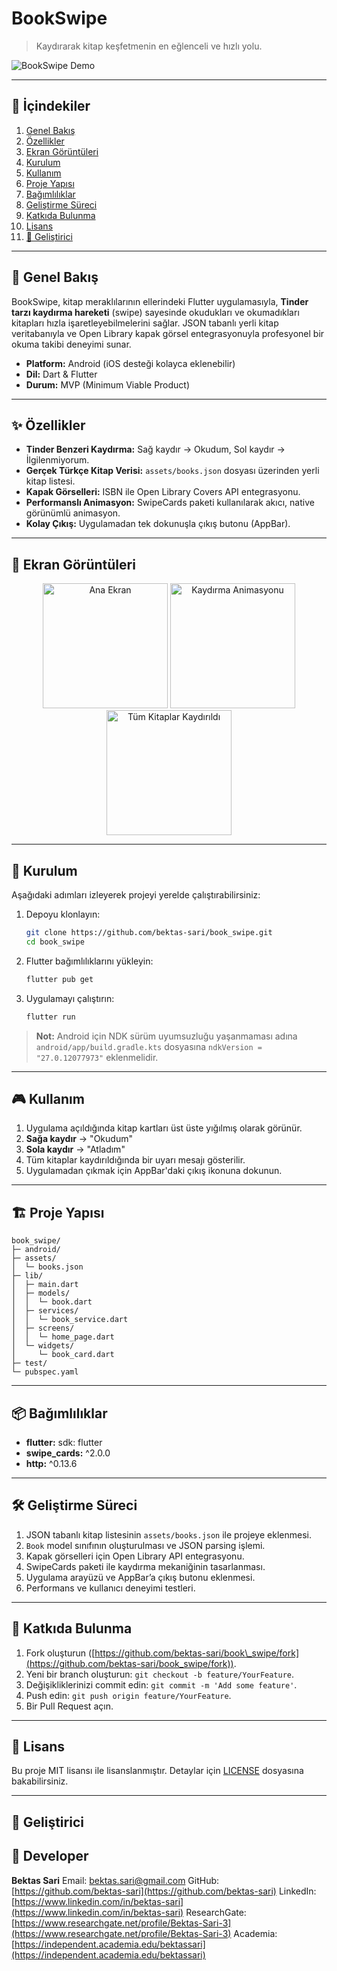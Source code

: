 # BookSwipe

> Kaydırarak kitap keşfetmenin en eğlenceli ve hızlı yolu.

![BookSwipe Demo](screenshots/demo.gif)

---

## 📖 İçindekiler

1. [Genel Bakış](#genel-bakış)
2. [Özellikler](#özellikler)
3. [Ekran Görüntüleri](#ekran-görüntüleri)
4. [Kurulum](#kurulum)
5. [Kullanım](#kullanım)
6. [Proje Yapısı](#proje-yapısı)
7. [Bağımlılıklar](#bağımlılıklar)
8. [Geliştirme Süreci](#geliştirme-süreci)
9. [Katkıda Bulunma](#katkıda-bulunma)
10. [Lisans](#lisans)
11. [🚀 Geliştirici](#🚀-geliştirici)

---

## 📝 Genel Bakış

BookSwipe, kitap meraklılarının ellerindeki Flutter uygulamasıyla, **Tinder tarzı kaydırma hareketi** (swipe) sayesinde okudukları ve okumadıkları kitapları hızla işaretleyebilmelerini sağlar. JSON tabanlı yerli kitap veritabanıyla ve Open Library kapak görsel entegrasyonuyla profesyonel bir okuma takibi deneyimi sunar.

* **Platform:** Android (iOS desteği kolayca eklenebilir)
* **Dil:** Dart & Flutter
* **Durum:** MVP (Minimum Viable Product)

---

## ✨ Özellikler

* **Tinder Benzeri Kaydırma:** Sağ kaydır → Okudum, Sol kaydır → İlgilenmiyorum.
* **Gerçek Türkçe Kitap Verisi:** `assets/books.json` dosyası üzerinden yerli kitap listesi.
* **Kapak Görselleri:** ISBN ile Open Library Covers API entegrasyonu.
* **Performanslı Animasyon:** SwipeCards paketi kullanılarak akıcı, native görünümlü animasyon.
* **Kolay Çıkış:** Uygulamadan tek dokunuşla çıkış butonu (AppBar).

---

## 📱 Ekran Görüntüleri

<p align="center">
  <img src="screenshots/screen1.png" alt="Ana Ekran" width="200" />
  <img src="screenshots/screen2.png" alt="Kaydırma Animasyonu" width="200" />
  <img src="screenshots/screen3.png" alt="Tüm Kitaplar Kaydırıldı" width="200" />
</p>

---

## 🚀 Kurulum

Aşağıdaki adımları izleyerek projeyi yerelde çalıştırabilirsiniz:

1. Depoyu klonlayın:

   ```bash
   git clone https://github.com/bektas-sari/book_swipe.git
   cd book_swipe
   ```
2. Flutter bağımlılıklarını yükleyin:

   ```bash
   flutter pub get
   ```
3. Uygulamayı çalıştırın:

   ```bash
   flutter run
   ```

> **Not:** Android için NDK sürüm uyumsuzluğu yaşanmaması adına `android/app/build.gradle.kts` dosyasına `ndkVersion = "27.0.12077973"` eklenmelidir.

---

## 🎮 Kullanım

1. Uygulama açıldığında kitap kartları üst üste yığılmış olarak görünür.
2. **Sağa kaydır** → "Okudum"
3. **Sola kaydır** → "Atladım"
4. Tüm kitaplar kaydırıldığında bir uyarı mesajı gösterilir.
5. Uygulamadan çıkmak için AppBar'daki çıkış ikonuna dokunun.

---

## 🏗️ Proje Yapısı

```
book_swipe/
├─ android/
├─ assets/
│  └─ books.json
├─ lib/
│  ├─ main.dart
│  ├─ models/
│  │  └─ book.dart
│  ├─ services/
│  │  └─ book_service.dart
│  ├─ screens/
│  │  └─ home_page.dart
│  └─ widgets/
│     └─ book_card.dart
├─ test/
└─ pubspec.yaml
```

---

## 📦 Bağımlılıklar

* **flutter:** sdk: flutter
* **swipe\_cards:** ^2.0.0
* **http:** ^0.13.6

---

## 🛠️ Geliştirme Süreci

1. JSON tabanlı kitap listesinin `assets/books.json` ile projeye eklenmesi.
2. `Book` model sınıfının oluşturulması ve JSON parsing işlemi.
3. Kapak görselleri için Open Library API entegrasyonu.
4. SwipeCards paketi ile kaydırma mekaniğinin tasarlanması.
5. Uygulama arayüzü ve AppBar’a çıkış butonu eklenmesi.
6. Performans ve kullanıcı deneyimi testleri.

---

## 🤝 Katkıda Bulunma

1. Fork oluşturun ([https://github.com/bektas-sari/book\_swipe/fork](https://github.com/bektas-sari/book_swipe/fork)).
2. Yeni bir branch oluşturun: `git checkout -b feature/YourFeature`.
3. Değişikliklerinizi commit edin: `git commit -m 'Add some feature'`.
4. Push edin: `git push origin feature/YourFeature`.
5. Bir Pull Request açın.

---

## 📜 Lisans

Bu proje MIT lisansı ile lisanslanmıştır. Detaylar için [LICENSE](LICENSE) dosyasına bakabilirsiniz.

---

## 🚀 Geliştirici

## 👤 Developer

**Bektas Sari**
Email: [bektas.sari@gmail.com](mailto:bektas.sari@gmail.com)
GitHub: [https://github.com/bektas-sari](https://github.com/bektas-sari)
LinkedIn: [https://www.linkedin.com/in/bektas-sari](https://www.linkedin.com/in/bektas-sari)
ResearchGate: [https://www.researchgate.net/profile/Bektas-Sari-3](https://www.researchgate.net/profile/Bektas-Sari-3)
Academia: [https://independent.academia.edu/bektassari](https://independent.academia.edu/bektassari)
